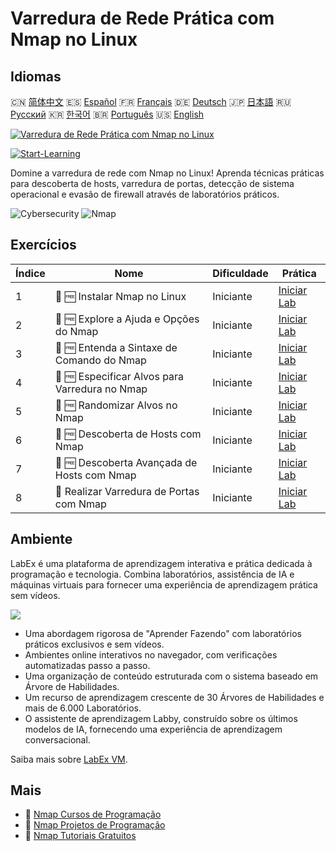 # Varredura de Rede Prática com Nmap no Linux

## Idiomas

🇨🇳 [简体中文](README_zh.md) 🇪🇸 [Español](README_es.md) 🇫🇷 [Français](README_fr.md) 🇩🇪 [Deutsch](README_de.md) 🇯🇵 [日本語](README_ja.md) 🇷🇺 [Русский](README_ru.md) 🇰🇷 [한국어](README_ko.md) 🇧🇷 [Português](README_pt.md) 🇺🇸 [English](README.md) 

[![Varredura de Rede Prática com Nmap no Linux](https://cover-creator.labex.io/hands-on-network-scanning-with-nmap-on-linux.png?lang=pt)](https://labex.io/pt/courses/hands-on-network-scanning-with-nmap-on-linux)

[![Start-Learning](https://img.shields.io/badge/Start-Learning-whitesmoke?style=for-the-badge)](https://labex.io/pt/courses/hands-on-network-scanning-with-nmap-on-linux)

Domine a varredura de rede com Nmap no Linux! Aprenda técnicas práticas para descoberta de hosts, varredura de portas, detecção de sistema operacional e evasão de firewall através de laboratórios práticos.

![Cybersecurity](https://img.shields.io/badge/Cybersecurity-whitesmoke?style=for-the-badge&logo=cybersecurity)
![Nmap](https://img.shields.io/badge/Nmap-whitesmoke?style=for-the-badge&logo=nmap)


## Exercícios

|   Índice | Nome                                           | Dificuldade   | Prática                                                                                                                     |
|----------|------------------------------------------------|---------------|-----------------------------------------------------------------------------------------------------------------------------|
|        1 | 📖 🆓 Instalar Nmap no Linux                   | Iniciante     | <a target='_blank' href='https://labex.io/pt/tutorials/nmap-install-nmap-on-linux-530181'>Iniciar Lab</a>                   |
|        2 | 📖 🆓 Explore a Ajuda e Opções do Nmap         | Iniciante     | <a target='_blank' href='https://labex.io/pt/tutorials/nmap-explore-nmap-help-and-options-in-nmap-547101'>Iniciar Lab</a>   |
|        3 | 📖 🆓 Entenda a Sintaxe de Comando do Nmap     | Iniciante     | <a target='_blank' href='https://labex.io/pt/tutorials/nmap-understand-nmap-command-syntax-530159'>Iniciar Lab</a>          |
|        4 | 📖 🆓 Especificar Alvos para Varredura no Nmap | Iniciante     | <a target='_blank' href='https://labex.io/pt/tutorials/nmap-specify-targets-for-scanning-in-nmap-530185'>Iniciar Lab</a>    |
|        5 | 📖 🆓 Randomizar Alvos no Nmap                 | Iniciante     | <a target='_blank' href='https://labex.io/pt/tutorials/nmap-randomize-targets-in-nmap-547108'>Iniciar Lab</a>               |
|        6 | 📖 🆓 Descoberta de Hosts com Nmap             | Iniciante     | <a target='_blank' href='https://labex.io/pt/tutorials/nmap-perform-host-discovery-with-nmap-530184'>Iniciar Lab</a>        |
|        7 | 📖 🆓 Descoberta Avançada de Hosts com Nmap    | Iniciante     | <a target='_blank' href='https://labex.io/pt/tutorials/nmap-perform-advanced-host-discovery-in-nmap-547102'>Iniciar Lab</a> |
|        8 | 📖  Realizar Varredura de Portas com Nmap      | Iniciante     | <a target='_blank' href='https://labex.io/pt/tutorials/nmap-conduct-port-scanning-with-nmap-530176'>Iniciar Lab</a>         |

## Ambiente

LabEx é uma plataforma de aprendizagem interativa e prática dedicada à programação e tecnologia. Combina laboratórios, assistência de IA e máquinas virtuais para fornecer uma experiência de aprendizagem prática sem vídeos.

![](https://tutorial-screenshot.getvm.io/images/vm-1725247253.png)

- Uma abordagem rigorosa de "Aprender Fazendo" com laboratórios práticos exclusivos e sem vídeos.
- Ambientes online interativos no navegador, com verificações automatizadas passo a passo.
- Uma organização de conteúdo estruturada com o sistema baseado em Árvore de Habilidades.
- Um recurso de aprendizagem crescente de 30 Árvores de Habilidades e mais de 6.000 Laboratórios.
- O assistente de aprendizagem Labby, construído sobre os últimos modelos de IA, fornecendo uma experiência de aprendizagem conversacional.

Saiba mais sobre [LabEx VM](https://support.labex.io/using-labex/virtual-machine).

## Mais

- 🔗 [Nmap Cursos de Programação](https://github.com/labex-labs/awesome-programming-courses)
- 🔗 [Nmap Projetos de Programação](https://github.com/labex-labs/awesome-programming-projects)
- 🔗 [Nmap Tutoriais Gratuitos](https://github.com/labex-labs/nmap-free-tutorials)

